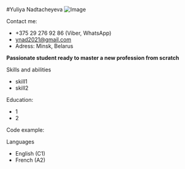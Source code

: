 #Yuliya Nadtacheyeva
![Image](Photo.png "Photo")

Contact me:
  * +375 29 276 92 86 (Viber, WhatsApp)
  * ynad2021@gmail.com
  * Adress: Minsk, Belarus

**Passionate student ready to master a new profession from scratch**

Skills and abilities
  * skill1
  * skill2

Education:
  * 1
  * 2

Code example:

Languages
  * English (C1)
  * French (A2)
